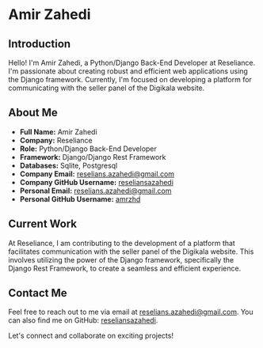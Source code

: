 # Amir Zahedi

## Introduction

Hello! I'm Amir Zahedi, a Python/Django Back-End Developer at Reseliance. I'm passionate about creating robust and efficient web applications using the Django framework. Currently, I'm focused on developing a platform for communicating with the seller panel of the Digikala website.

## About Me

- **Full Name:** Amir Zahedi
- **Company:** Reseliance
- **Role:** Python/Django Back-End Developer
- **Framework:** Django/Django Rest Framework
- **Databases:** Sqlite, Postgresql
- **Company Email:** reselians.azahedi@gmail.com
- **Company GitHub Username:** [reseliansazahedi](https://github.com/reseliansazahedi)
- **Personal Email:** reselians.azahedi@gmail.com
- **Personal GitHub Username:** [amrzhd](https://github.com/amrzhd)


## Current Work

At Reseliance, I am contributing to the development of a platform that facilitates communication with the seller panel of the Digikala website. This involves utilizing the power of the Django framework, specifically the Django Rest Framework, to create a seamless and efficient experience.

## Contact Me

Feel free to reach out to me via email at reselians.azahedi@gmail.com. You can also find me on GitHub: [reseliansazahedi](https://github.com/reseliansazahedi).

Let's connect and collaborate on exciting projects!
